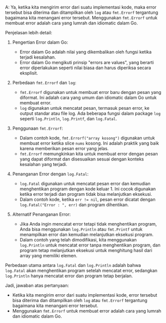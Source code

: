 A: Ya, ketika kita mengirim error dari suatu implementasi kode, maka error tersebut bisa diterima dan ditampilkan oleh `log` atau `fmt.Errorf` tergantung bagaimana kita menangani error tersebut. Menggunakan `fmt.Errorf` untuk membuat error adalah cara yang lumrah dan idiomatic dalam Go.

Penjelasan lebih detail:

1. Pengertian Error dalam Go:
   - Error dalam Go adalah nilai yang dikembalikan oleh fungsi ketika terjadi kesalahan.
   - Error dalam Go mengikuti prinsip "errors are values", yang berarti error diperlakukan seperti nilai biasa dan harus diperiksa secara eksplisit.

2. Perbedaan `fmt.Errorf` dan `log`:
   - `fmt.Errorf` digunakan untuk membuat error baru dengan pesan yang diformat. Ini adalah cara yang umum dan idiomatic dalam Go untuk membuat error.
   - `log` digunakan untuk mencatat pesan, termasuk pesan error, ke output standar atau file log. Ada beberapa fungsi dalam package `log` seperti `log.Println`, `log.Printf`, dan `log.Fatal`.

3. Penggunaan `fmt.Errorf`:
   - Dalam contoh kode, `fmt.Errorf("array kosong")` digunakan untuk membuat error ketika slice `nums` kosong. Ini adalah praktik yang baik karena memberikan pesan error yang jelas.
   - `fmt.Errorf` memungkinkan kita untuk membuat error dengan pesan yang dapat diformat dan disesuaikan sesuai dengan konteks kesalahan yang terjadi.

4. Penanganan Error dengan `log.Fatal`:
   - `log.Fatal` digunakan untuk mencatat pesan error dan kemudian menghentikan program dengan kode keluar 1. Ini cocok digunakan ketika error terjadi dan program tidak bisa melanjutkan eksekusi.
   - Dalam contoh kode, ketika `err != nil`, pesan error dicatat dengan `log.Fatal("Error : ", err)` dan program dihentikan.

5. Alternatif Penanganan Error:
   - Jika Anda ingin mencatat error tetapi tidak menghentikan program, Anda bisa menggunakan `log.Println` atau `fmt.Printf` untuk menampilkan error dan kemudian melanjutkan eksekusi program.
   - Dalam contoh yang telah dimodifikasi, kita menggunakan `log.Println` untuk mencatat error tanpa menghentikan program, dan program tetap melanjutkan eksekusi untuk menghitung hasil dari array yang memiliki elemen.

Perbedaan utama antara `log.Fatal` dan `log.Println` adalah bahwa `log.Fatal` akan menghentikan program setelah mencatat error, sedangkan `log.Println` hanya mencatat error dan program tetap berjalan.

Jadi, jawaban atas pertanyaan:
- Ketika kita mengirim error dari suatu implementasi kode, error tersebut bisa diterima dan ditampilkan oleh `log` atau `fmt.Errorf` tergantung bagaimana kita menangani error tersebut.
- Menggunakan `fmt.Errorf` untuk membuat error adalah cara yang lumrah dan idiomatic dalam Go.